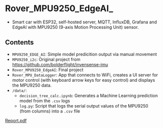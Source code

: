 # Rover_MPU9250_EdgeAI_
  - Smart car with ESP32, self-hosted server, MQTT, InfluxDB, Grafana and EdgeAI with MPU9250 (9-axis Motion Processing Unit) sensor.

## Contents

- `MPU9250_EDGE_AI`: Simple model predicition output via manual movement
- `MPU9250_i2c`: Original project from https://github.com/bolderflight/invensense-imu
- `Rover_MPU9250_EdgeAI`: Final project 
- `Rover_MPU_DataLogger`: App that connects to WiFi, creates a UI server for motor control (with keyboard arrow keys for easy control) and displays the MPU9250 data.
- `/data/`:
  - `decision_tree_calc.ipynb`: Generates a Machine Learning prediction model from the `.csv` logs
  - `log.py`: Script that logs the serial output values of the MPU9250 (from columns) into a `.csv` file


[Report.pdf](https://harrkout.github.io/Rover_MPU9250_EdgeAI_/Koutsourelakis_Charilaos_MTP323_IoT_FinalReport_5Oct24.pdf)
